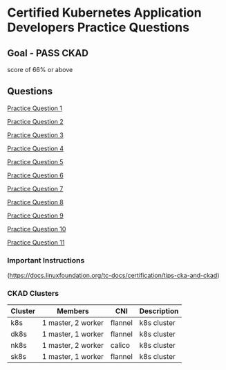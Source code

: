 # Certified Kubernetes Application Developers Practice Questions

## Goal - PASS CKAD

score of 66% or above

## Questions

[Practice Question 1](content/1/)

[Practice Question 2](content/2/)

[Practice Question 3](content/3/)

[Practice Question 4](content/4/)

[Practice Question 5](content/5/)

[Practice Question 6](content/6/)

[Practice Question 7](content/7/)

[Practice Question 8](content/8/)

[Practice Question 9](content/9/)

[Practice Question 10](content/10/)

[Practice Question 11](content/11/)


### Important Instructions

(https://docs.linuxfoundation.org/tc-docs/certification/tips-cka-and-ckad)


### CKAD Clusters

Cluster | Members | CNI | Description
---- | -------- | ---- | ----
k8s | 1 master, 2 worker | flannel | k8s cluster
dk8s | 1 master, 1 worker | flannel | k8s cluster
nk8s | 1 master, 2 worker | calico | k8s cluster
sk8s | 1 master, 1 worker | flannel | k8s cluster


